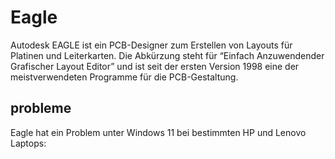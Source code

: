 # Eagle


Autodesk EAGLE ist ein PCB-Designer zum Erstellen von Layouts für Platinen und Leiterkarten. Die Abkürzung steht für “Einfach Anzuwendender Grafischer Layout Editor” und ist seit der ersten Version 1998 eine der meistverwendeten Programme für die PCB-Gestaltung.


## probleme

Eagle hat ein Problem unter Windows 11 bei bestimmten HP und Lenovo Laptops: 
